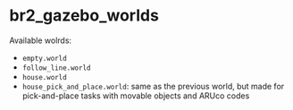 # br2_gazebo_worlds

Available wolrds:
- `empty.world`
- `follow_line.world`
- `house.world`
- `house_pick_and_place.world`: same as the previous world, but made for pick-and-place tasks with movable objects and ARUco codes
